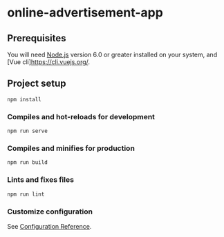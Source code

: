 # online-advertisement-app

## Prerequisites

You will need [Node.js](https://nodejs.org) version 6.0 or greater installed on your system, and  [Vue cli]https://cli.vuejs.org/.


## Project setup
```
npm install
```

### Compiles and hot-reloads for development
```
npm run serve
```

### Compiles and minifies for production
```
npm run build
```

### Lints and fixes files
```
npm run lint
```

### Customize configuration
See [Configuration Reference](https://cli.vuejs.org/config/).
